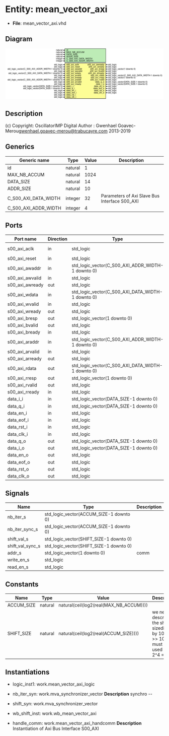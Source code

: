 # Entity: mean_vector_axi

- **File**: mean_vector_axi.vhd
## Diagram

![Diagram](mean_vector_axi.svg "Diagram")
## Description

(c) Copyright: OscillatorIMP Digital
Author : Gwenhael Goavec-Merou<gwenhael.goavec-merou@trabucayre.com>
2013-2019
## Generics

| Generic name         | Type    | Value | Description                                    |
| -------------------- | ------- | ----- | ---------------------------------------------- |
| id                   | natural | 1     |                                                |
| MAX_NB_ACCUM         | natural | 1024  |                                                |
| DATA_SIZE            | natural | 14    |                                                |
| ADDR_SIZE            | natural | 10    |                                                |
| C_S00_AXI_DATA_WIDTH | integer | 32    | Parameters of Axi Slave Bus Interface S00_AXI  |
| C_S00_AXI_ADDR_WIDTH | integer | 4     |                                                |
## Ports

| Port name       | Direction | Type                                              | Description      |
| --------------- | --------- | ------------------------------------------------- | ---------------- |
| s00_axi_aclk    | in        | std_logic                                         | Wishbone signals |
| s00_axi_reset   | in        | std_logic                                         |                  |
| s00_axi_awaddr  | in        | std_logic_vector(C_S00_AXI_ADDR_WIDTH-1 downto 0) |                  |
| s00_axi_awvalid | in        | std_logic                                         |                  |
| s00_axi_awready | out       | std_logic                                         |                  |
| s00_axi_wdata   | in        | std_logic_vector(C_S00_AXI_DATA_WIDTH-1 downto 0) |                  |
| s00_axi_wvalid  | in        | std_logic                                         |                  |
| s00_axi_wready  | out       | std_logic                                         |                  |
| s00_axi_bresp   | out       | std_logic_vector(1 downto 0)                      |                  |
| s00_axi_bvalid  | out       | std_logic                                         |                  |
| s00_axi_bready  | in        | std_logic                                         |                  |
| s00_axi_araddr  | in        | std_logic_vector(C_S00_AXI_ADDR_WIDTH-1 downto 0) |                  |
| s00_axi_arvalid | in        | std_logic                                         |                  |
| s00_axi_arready | out       | std_logic                                         |                  |
| s00_axi_rdata   | out       | std_logic_vector(C_S00_AXI_DATA_WIDTH-1 downto 0) |                  |
| s00_axi_rresp   | out       | std_logic_vector(1 downto 0)                      |                  |
| s00_axi_rvalid  | out       | std_logic                                         |                  |
| s00_axi_rready  | in        | std_logic                                         |                  |
| data_i_i        | in        | std_logic_vector(DATA_SIZE-1 downto 0)            | input            |
| data_q_i        | in        | std_logic_vector(DATA_SIZE-1 downto 0)            |                  |
| data_en_i       | in        | std_logic                                         |                  |
| data_eof_i      | in        | std_logic                                         |                  |
| data_rst_i      | in        | std_logic                                         |                  |
| data_clk_i      | in        | std_logic                                         |                  |
| data_q_o        | out       | std_logic_vector(DATA_SIZE-1 downto 0)            | output           |
| data_i_o        | out       | std_logic_vector(DATA_SIZE-1 downto 0)            |                  |
| data_en_o       | out       | std_logic                                         |                  |
| data_eof_o      | out       | std_logic                                         |                  |
| data_rst_o      | out       | std_logic                                         |                  |
| data_clk_o      | out       | std_logic                                         |                  |
## Signals

| Name             | Type                                    | Description |
| ---------------- | --------------------------------------- | ----------- |
| nb_iter_s        | std_logic_vector(ACCUM_SIZE-1 downto 0) |             |
| nb_iter_sync_s   | std_logic_vector(ACCUM_SIZE-1 downto 0) |             |
| shift_val_s      | std_logic_vector(SHIFT_SIZE-1 downto 0) |             |
| shift_val_sync_s | std_logic_vector(SHIFT_SIZE-1 downto 0) |             |
| addr_s           | std_logic_vector(1 downto 0)            | comm        |
| write_en_s       | std_logic                               |             |
|  read_en_s       | std_logic                               |             |
## Constants

| Name       | Type    | Value                                    | Description                                                                                |
| ---------- | ------- | ---------------------------------------- | ------------------------------------------------------------------------------------------ |
| ACCUM_SIZE | natural |  natural(ceil(log2(real(MAX_NB_ACCUM)))) |                                                                                            |
| SHIFT_SIZE | natural |  natural(ceil(log2(real(ACCUM_SIZE))))   | we need to describe the shift sizedivide by 1024 is >> 10 => 10 must be used with 2^4 = 16 |
## Instantiations

- logic_inst1: work.mean_vector_axi_logic
- nb_iter_syn: work.mva_synchronizer_vector
**Description**
synchro --

- shift_syn: work.mva_synchronizer_vector
- wb_shift_inst: work.wb_mean_vector_axi
- handle_comm: work.mean_vector_axi_handcomm
**Description**
Instantiation of Axi Bus Interface S00_AXI

